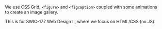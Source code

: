 We use CSS Grid, `<figure>` and `<figcaption>` coupled with some animations to create an image gallery. 

This is for SWIC-177 Web Design II, where we focus on HTML/CSS (no JS).
